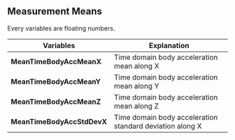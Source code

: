 
## Measurement Means
Every variables are floating numbers.

Variables | Explanation 
--- | --- | 
**MeanTimeBodyAccMeanX** | Time domain body acceleration mean along X |
**MeanTimeBodyAccMeanY** | Time domain body acceleration mean along Y | 
**MeanTimeBodyAccMeanZ** | Time domain body acceleration mean along Z | 
**MeanTimeBodyAccStdDevX** | Time domain body acceleration standard deviation along X |